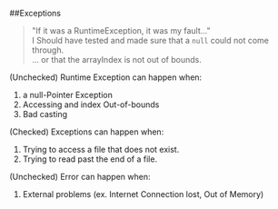 ##Exceptions


> "If it was a RuntimeException, it was my fault..."  
> I Should have tested and made sure that a ``null`` could not come through.  
> ... or that the arrayIndex is not out of bounds.


(Unchecked) Runtime Exception can happen when:
1. a null-Pointer Exception
2. Accessing and index Out-of-bounds
3. Bad casting

(Checked) Exceptions can happen when:
1. Trying to access a file that does not exist.
2. Trying to read past the end of a file.

(Unchecked) Error can happen when:
1. External problems (ex. Internet Connection lost, Out of Memory)



